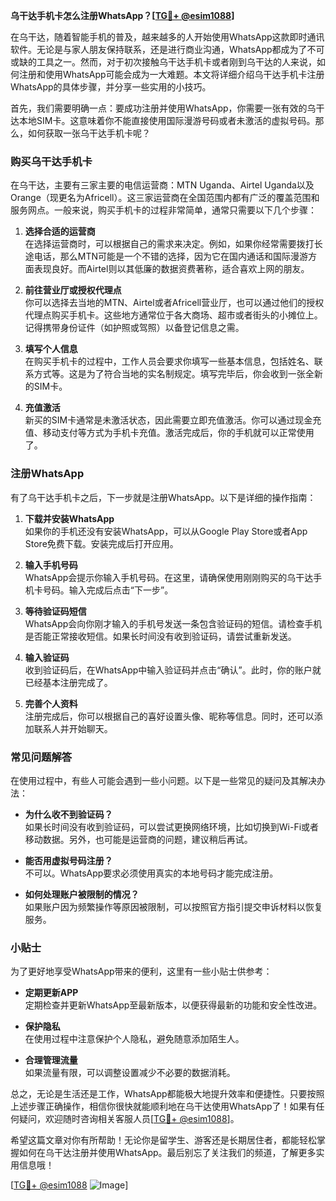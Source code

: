 **乌干达手机卡怎么注册WhatsApp？[[TG💪+ @esim1088](https://t.me/s/esim1088)]**

在乌干达，随着智能手机的普及，越来越多的人开始使用WhatsApp这款即时通讯软件。无论是与家人朋友保持联系，还是进行商业沟通，WhatsApp都成为了不可或缺的工具之一。然而，对于初次接触乌干达手机卡或者刚到乌干达的人来说，如何注册和使用WhatsApp可能会成为一大难题。本文将详细介绍乌干达手机卡注册WhatsApp的具体步骤，并分享一些实用的小技巧。

首先，我们需要明确一点：要成功注册并使用WhatsApp，你需要一张有效的乌干达本地SIM卡。这意味着你不能直接使用国际漫游号码或者未激活的虚拟号码。那么，如何获取一张乌干达手机卡呢？

### 购买乌干达手机卡

在乌干达，主要有三家主要的电信运营商：MTN Uganda、Airtel Uganda以及Orange（现更名为Africell）。这三家运营商在全国范围内都有广泛的覆盖范围和服务网点。一般来说，购买手机卡的过程非常简单，通常只需要以下几个步骤：

1. **选择合适的运营商**  
   在选择运营商时，可以根据自己的需求来决定。例如，如果你经常需要拨打长途电话，那么MTN可能是一个不错的选择，因为它在国内通话和国际漫游方面表现良好。而Airtel则以其低廉的数据资费著称，适合喜欢上网的朋友。

2. **前往营业厅或授权代理点**  
   你可以选择去当地的MTN、Airtel或者Africell营业厅，也可以通过他们的授权代理点购买手机卡。这些地方通常位于各大商场、超市或者街头的小摊位上。记得携带身份证件（如护照或驾照）以备登记信息之需。

3. **填写个人信息**  
   在购买手机卡的过程中，工作人员会要求你填写一些基本信息，包括姓名、联系方式等。这是为了符合当地的实名制规定。填写完毕后，你会收到一张全新的SIM卡。

4. **充值激活**  
   新买的SIM卡通常是未激活状态，因此需要立即充值激活。你可以通过现金充值、移动支付等方式为手机卡充值。激活完成后，你的手机就可以正常使用了。

### 注册WhatsApp

有了乌干达手机卡之后，下一步就是注册WhatsApp。以下是详细的操作指南：

1. **下载并安装WhatsApp**  
   如果你的手机还没有安装WhatsApp，可以从Google Play Store或者App Store免费下载。安装完成后打开应用。

2. **输入手机号码**  
   WhatsApp会提示你输入手机号码。在这里，请确保使用刚刚购买的乌干达手机卡号码。输入完成后点击“下一步”。

3. **等待验证码短信**  
   WhatsApp会向你刚才输入的手机号发送一条包含验证码的短信。请检查手机是否能正常接收短信。如果长时间没有收到验证码，请尝试重新发送。

4. **输入验证码**  
   收到验证码后，在WhatsApp中输入验证码并点击“确认”。此时，你的账户就已经基本注册完成了。

5. **完善个人资料**  
   注册完成后，你可以根据自己的喜好设置头像、昵称等信息。同时，还可以添加联系人并开始聊天。

### 常见问题解答

在使用过程中，有些人可能会遇到一些小问题。以下是一些常见的疑问及其解决办法：

- **为什么收不到验证码？**  
  如果长时间没有收到验证码，可以尝试更换网络环境，比如切换到Wi-Fi或者移动数据。另外，也可能是运营商的问题，建议稍后再试。

- **能否用虚拟号码注册？**  
  不可以。WhatsApp要求必须使用真实的本地号码才能完成注册。

- **如何处理账户被限制的情况？**  
  如果账户因为频繁操作等原因被限制，可以按照官方指引提交申诉材料以恢复服务。

### 小贴士

为了更好地享受WhatsApp带来的便利，这里有一些小贴士供参考：

- **定期更新APP**  
  定期检查并更新WhatsApp至最新版本，以便获得最新的功能和安全性改进。

- **保护隐私**  
  在使用过程中注意保护个人隐私，避免随意添加陌生人。

- **合理管理流量**  
  如果流量有限，可以调整设置减少不必要的数据消耗。

总之，无论是生活还是工作，WhatsApp都能极大地提升效率和便捷性。只要按照上述步骤正确操作，相信你很快就能顺利地在乌干达使用WhatsApp了！如果有任何疑问，欢迎随时咨询相关客服人员[[TG💪+ @esim1088](https://t.me/s/esim1088)]。

希望这篇文章对你有所帮助！无论你是留学生、游客还是长期居住者，都能轻松掌握如何在乌干达注册并使用WhatsApp。最后别忘了关注我们的频道，了解更多实用信息哦！

[[TG💪+ @esim1088](https://t.me/s/esim1088) ![Image](https://i.postimg.cc/4NQfJmqS/Snipaste-2025-05-13-00-14-12.png)]